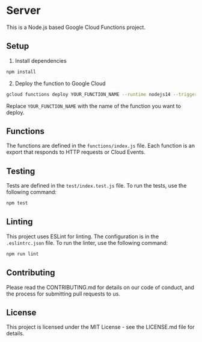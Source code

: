 # Server

This is a Node.js based Google Cloud Functions project.

## Setup

1. Install dependencies

```bash
npm install
```

2. Deploy the function to Google Cloud

```bash
gcloud functions deploy YOUR_FUNCTION_NAME --runtime nodejs14 --trigger-http --allow-unauthenticated
```

Replace `YOUR_FUNCTION_NAME` with the name of the function you want to deploy.

## Functions

The functions are defined in the `functions/index.js` file. Each function is an export that responds to HTTP requests or Cloud Events.

## Testing

Tests are defined in the `test/index.test.js` file. To run the tests, use the following command:

```bash
npm test
```

## Linting

This project uses ESLint for linting. The configuration is in the `.eslintrc.json` file. To run the linter, use the following command:

```bash
npm run lint
```

## Contributing

Please read the CONTRIBUTING.md for details on our code of conduct, and the process for submitting pull requests to us.

## License

This project is licensed under the MIT License - see the LICENSE.md file for details.